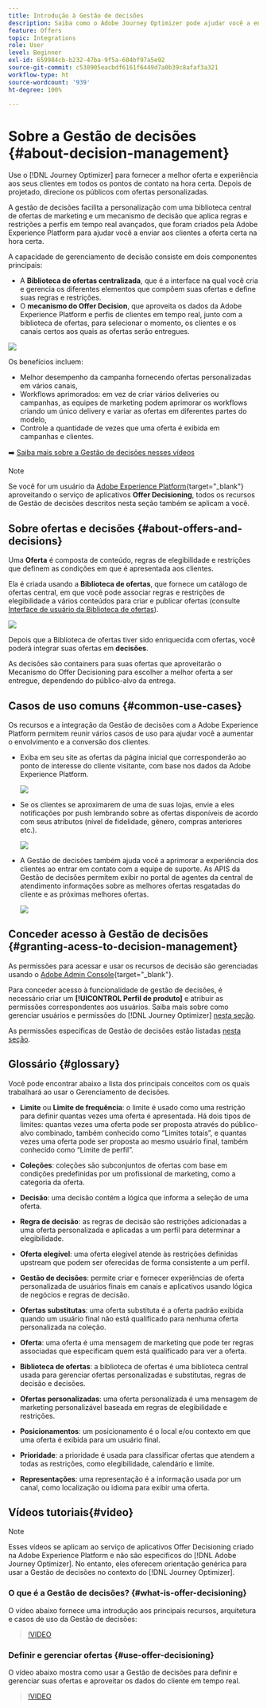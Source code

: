 ```yaml
---
title: Introdução à Gestão de decisões
description: Saiba como o Adobe Journey Optimizer pode ajudar você a enviar aos clientes a oferta certa na hora certa
feature: Offers
topic: Integrations
role: User
level: Beginner
exl-id: 659984cb-b232-47ba-9f5a-604bf97a5e92
source-git-commit: c530905eacbdf6161f6449d7a0b39c8afaf3a321
workflow-type: ht
source-wordcount: '939'
ht-degree: 100%

---
```


# Sobre a Gestão de decisões {#about-decision-management}

Use o [!DNL Journey Optimizer] para fornecer a melhor oferta e experiência aos seus clientes em todos os pontos de contato na hora certa. Depois de projetado, direcione os públicos com ofertas personalizadas.

A gestão de decisões facilita a personalização com uma biblioteca central de ofertas de marketing e um mecanismo de decisão que aplica regras e restrições a perfis em tempo real avançados, que foram criados pela Adobe Experience Platform para ajudar você a enviar aos clientes a oferta certa na hora certa.

A capacidade de gerenciamento de decisão consiste em dois componentes principais:

* A **Biblioteca de ofertas centralizada**, que é a interface na qual você cria e gerencia os diferentes elementos que compõem suas ofertas e define suas regras e restrições.
* O **mecanismo do Offer Decision**, que aproveita os dados da Adobe Experience Platform e perfis de clientes em tempo real, junto com a biblioteca de ofertas, para selecionar o momento, os clientes e os canais certos aos quais as ofertas serão entregues.

![](../assets/architecture.png)

Os benefícios incluem:

* Melhor desempenho da campanha fornecendo ofertas personalizadas em vários canais,
* Workflows aprimorados: em vez de criar vários deliveries ou campanhas, as equipes de marketing podem aprimorar os workflows criando um único delivery e variar as ofertas em diferentes partes do modelo,
* Controle a quantidade de vezes que uma oferta é exibida em campanhas e clientes.

➡️ [Saiba mais sobre a Gestão de decisões nesses vídeos](#video)


>[!NOTE]
>
>Se você for um usuário da [Adobe Experience Platform](https://experienceleague.adobe.com/docs/experience-platform/landing/home.html?lang=pt-BR){target=&quot;_blank&quot;} aproveitando o serviço de aplicativos **Offer Decisioning**, todos os recursos de Gestão de decisões descritos nesta seção também se aplicam a você.

## Sobre ofertas e decisões {#about-offers-and-decisions}

Uma **Oferta** é composta de conteúdo, regras de elegibilidade e restrições que definem as condições em que é apresentada aos clientes.

Ela é criada usando a **Biblioteca de ofertas**, que fornece um catálogo de ofertas central, em que você pode associar regras e restrições de elegibilidade a vários conteúdos para criar e publicar ofertas (consulte [Interface de usuário da Biblioteca de ofertas](../get-started/user-interface.md)).

![](../assets/offer_structure.png)

Depois que a Biblioteca de ofertas tiver sido enriquecida com ofertas, você poderá integrar suas ofertas em **decisões**.

As decisões são containers para suas ofertas que aproveitarão o Mecanismo do Offer Decisioning para escolher a melhor oferta a ser entregue, dependendo do público-alvo da entrega.

## Casos de uso comuns {#common-use-cases}

Os recursos e a integração da Gestão de decisões com a Adobe Experience Platform permitem reunir vários casos de uso para ajudar você a aumentar o envolvimento e a conversão dos clientes.

* Exiba em seu site as ofertas da página inicial que corresponderão ao ponto de interesse do cliente visitante, com base nos dados da Adobe Experience Platform.

   ![](../assets/website.png)

* Se os clientes se aproximarem de uma de suas lojas, envie a eles notificações por push lembrando sobre as ofertas disponíveis de acordo com seus atributos (nível de fidelidade, gênero, compras anteriores etc.).

   ![](../assets/push_sample.png)

* A Gestão de decisões também ajuda você a aprimorar a experiência dos clientes ao entrar em contato com a equipe de suporte. As APIS da Gestão de decisões permitem exibir no portal de agentes da central de atendimento informações sobre as melhores ofertas resgatadas do cliente e as próximas melhores ofertas.

   ![](../../assets/do-not-localize/call-center.png)

## Conceder acesso à Gestão de decisões {#granting-acess-to-decision-management}

As permissões para acessar e usar os recursos de decisão são gerenciadas usando o [Adobe Admin Console](https://helpx.adobe.com/br/enterprise/managing/user-guide.html){target=&quot;_blank&quot;}.

Para conceder acesso à funcionalidade de gestão de decisões, é necessário criar um **[!UICONTROL Perfil de produto]** e atribuir as permissões correspondentes aos usuários. Saiba mais sobre como gerenciar usuários e permissões do [!DNL Journey Optimizer] [nesta seção](../../administration/permissions.md).

As permissões específicas de Gestão de decisões estão listadas [nesta seção](../../administration/high-low-permissions.md#decisions-permissions).

## Glossário {#glossary}

Você pode encontrar abaixo a lista dos principais conceitos com os quais trabalhará ao usar o Gerenciamento de decisões.

* **Limite** ou **Limite de frequência**: o limite é usado como uma restrição para definir quantas vezes uma oferta é apresentada. Há dois tipos de limites: quantas vezes uma oferta pode ser proposta através do público-alvo combinado, também conhecido como “Limites totais”, e quantas vezes uma oferta pode ser proposta ao mesmo usuário final, também conhecido como “Limite de perfil”.

* **Coleções**: coleções são subconjuntos de ofertas com base em condições predefinidas por um profissional de marketing, como a categoria da oferta.

* **Decisão**: uma decisão contém a lógica que informa a seleção de uma oferta.

* **Regra de decisão**: as regras de decisão são restrições adicionadas a uma oferta personalizada e aplicadas a um perfil para determinar a elegibilidade.

* **Oferta elegível**: uma oferta elegível atende às restrições definidas upstream que podem ser oferecidas de forma consistente a um perfil.

* **Gestão de decisões**: permite criar e fornecer experiências de oferta personalizada de usuários finais em canais e aplicativos usando lógica de negócios e regras de decisão.

* **Ofertas substitutas**: uma oferta substituta é a oferta padrão exibida quando um usuário final não está qualificado para nenhuma oferta personalizada na coleção.

* **Oferta**: uma oferta é uma mensagem de marketing que pode ter regras associadas que especificam quem está qualificado para ver a oferta.

* **Biblioteca de ofertas**: a biblioteca de ofertas é uma biblioteca central usada para gerenciar ofertas personalizadas e substitutas, regras de decisão e decisões.

* **Ofertas personalizadas**: uma oferta personalizada é uma mensagem de marketing personalizável baseada em regras de elegibilidade e restrições.

* **Posicionamentos**: um posicionamento é o local e/ou contexto em que uma oferta é exibida para um usuário final.

* **Prioridade**: a prioridade é usada para classificar ofertas que atendem a todas as restrições, como elegibilidade, calendário e limite.

* **Representações**: uma representação é a informação usada por um canal, como localização ou idioma para exibir uma oferta.

## Vídeos tutoriais{#video}

>[!NOTE]
>
>Esses vídeos se aplicam ao serviço de aplicativos Offer Decisioning criado na Adobe Experience Platform e não são específicos do [!DNL Adobe Journey Optimizer]. No entanto, eles oferecem orientação genérica para usar a Gestão de decisões no contexto do [!DNL Journey Optimizer].

### O que é a Gestão de decisões? {#what-is-offer-decisioning}

O vídeo abaixo fornece uma introdução aos principais recursos, arquitetura e casos de uso da Gestão de decisões:

>[!VIDEO](https://video.tv.adobe.com/v/326961?quality=12&learn=on)

### Definir e gerenciar ofertas {#use-offer-decisioning}

O vídeo abaixo mostra como usar a Gestão de decisões para definir e gerenciar suas ofertas e aproveitar os dados do cliente em tempo real.

>[!VIDEO](https://video.tv.adobe.com/v/326841?quality=12&learn=on)


